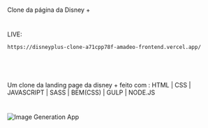 #
Clone da página da Disney +
#

LIVE:

```
https://disneyplus-clone-a71cpp78f-amadeo-frontend.vercel.app/
```

#
</br>

Um clone da landing page da disney + feito com :
HTML | CSS | JAVASCRIPT | SASS | BEM(CSS) |  GULP | NODE.JS

#
![Image Generation App](https://github.com/Amadeo-Frontend/images_sites/blob/main/screencapture-disneyplus-clone-a71cpp78f-amadeo-frontend-vercel-app-2023-03-18-10_16_09.png)

